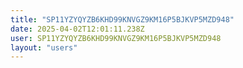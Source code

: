 ```yaml
---
title: "SP11YZYQYZB6KHD99KNVGZ9KM16P5BJKVP5MZD948"
date: 2025-04-02T12:01:11.238Z
user: SP11YZYQYZB6KHD99KNVGZ9KM16P5BJKVP5MZD948
layout: "users"
---
```

    